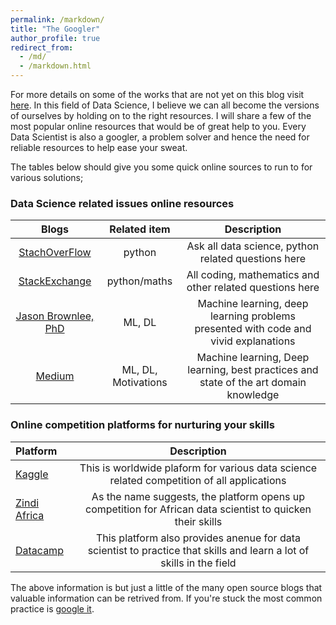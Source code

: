 ```yaml
---
permalink: /markdown/
title: "The Googler"
author_profile: true
redirect_from: 
  - /md/
  - /markdown.html
---
```

For more details on some of the works that are not yet on this blog visit [here](https://github.com/IkeKobby/). In this field of Data Science, I believe we can all become the versions of ourselves by holding on to the right resources. I will share a few of the most popular online resources that would be of great help to you. Every Data Scientist is also a googler, a problem solver and hence the need for reliable resources to help ease your sweat.

The tables below should give you some quick online sources to run to for various solutions;

### Data Science related issues online resources
| Blogs                                               | Related item      |   Description                                                                        |
| :--------------------------------------------------:|:-----------------:|:------------------------------------------------------------------------------------:|
| [StachOverFlow](https://stackoverflow.com/)         | python            | Ask all data science, python related questions here                                  |
| [StackExchange](https://stackexchange.com/)         |python/maths       | All coding, mathematics and other related questions here                             |
| [Jason Brownlee, PhD](machinelearningmastery.com/)  |ML, DL             | Machine learning, deep learning problems presented with code and vivid explanations  |
| [Medium](towardsdatascience.com/)                   |ML, DL, Motivations| Machine learning, Deep learning, best practices and state of the art domain knowledge|


### Online competition platforms for nurturing your skills

| Platform                                | Description                                                                                                          | 
|:----------------------------------------|:--------------------------------------------------------------------------------------------------------------------:|
| [Kaggle](www.kaggle.com)                |This is worldwide plaform for various data science related competition of all applications                            |
| [Zindi Africa](https://zindi.africa/)   | As the name suggests, the platform opens up competition for African data scientist to quicken their skills           |
| [Datacamp](https://www.datacamp.com/)   | This platform also provides anenue for data scientist to practice that skills and learn a lot of skills in the field |

The above information is but just a little of the many open source blogs that valuable information can be retrived from. If you're stuck the most common practice is [google it](www.google.com).
